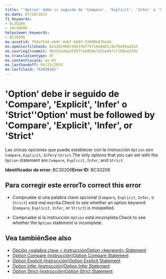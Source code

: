 ```yaml
---
title: "'Option' debe ir seguido de 'Compare', 'Explicit', 'Infer' o 'Strict'"
ms.date: 07/20/2015
f1_keywords:
- bc30206
- vbc30206
helpviewer_keywords:
- BC30206
ms.assetid: f9def54d-eb4c-4ab7-bb8f-53800b87be36
ms.openlocfilehash: 82a292980c456376f75f18ddd01c8e70e09ae2a5
ms.sourcegitcommit: 9b552addadfb57fab0b9e7852ed4f1f1b8a42f8e
ms.translationtype: HT
ms.contentlocale: es-ES
ms.lasthandoff: 04/23/2019
ms.locfileid: "62028101"
---
```

# <a name="option-must-be-followed-by-compare-explicit-infer-or-strict"></a><span data-ttu-id="19a71-102">'Option' debe ir seguido de 'Compare', 'Explicit', 'Infer' o 'Strict'</span><span class="sxs-lookup"><span data-stu-id="19a71-102">'Option' must be followed by 'Compare', 'Explicit', 'Infer', or 'Strict'</span></span>
<span data-ttu-id="19a71-103">Las únicas opciones que puede establecer con la instrucción `Option` son `Compare`, `Explicit`, `Infer`y `Strict`.</span><span class="sxs-lookup"><span data-stu-id="19a71-103">The only options that you can set with the `Option` statement are `Compare`, `Explicit`, `Infer`, and `Strict`.</span></span>  
  
 <span data-ttu-id="19a71-104">**Identificador de error:** BC30206</span><span class="sxs-lookup"><span data-stu-id="19a71-104">**Error ID:** BC30206</span></span>  
  
## <a name="to-correct-this-error"></a><span data-ttu-id="19a71-105">Para corregir este error</span><span class="sxs-lookup"><span data-stu-id="19a71-105">To correct this error</span></span>  
  
- <span data-ttu-id="19a71-106">Compruebe si una palabra clave opcional (`Compare`, `Explicit`, `Infer`, o `Strict`) está mal escrita.</span><span class="sxs-lookup"><span data-stu-id="19a71-106">Check to see whether an option keyword (`Compare`, `Explicit`, `Infer`, or `Strict`) is misspelled.</span></span>  
  
- <span data-ttu-id="19a71-107">Compruebe si la instrucción `Option` está incompleta.</span><span class="sxs-lookup"><span data-stu-id="19a71-107">Check to see whether the `Option` statement is incomplete.</span></span>  
  
## <a name="see-also"></a><span data-ttu-id="19a71-108">Vea también</span><span class="sxs-lookup"><span data-stu-id="19a71-108">See also</span></span>

- [<span data-ttu-id="19a71-109">Opción \<palabra clave > instrucción</span><span class="sxs-lookup"><span data-stu-id="19a71-109">Option \<keyword> Statement</span></span>](../../visual-basic/language-reference/statements/option-keyword-statement.md)
- [<span data-ttu-id="19a71-110">Option Compare (instrucción)</span><span class="sxs-lookup"><span data-stu-id="19a71-110">Option Compare Statement</span></span>](../../visual-basic/language-reference/statements/option-compare-statement.md)
- [<span data-ttu-id="19a71-111">Option Explicit (instrucción)</span><span class="sxs-lookup"><span data-stu-id="19a71-111">Option Explicit Statement</span></span>](../../visual-basic/language-reference/statements/option-explicit-statement.md)
- [<span data-ttu-id="19a71-112">Option Infer (instrucción)</span><span class="sxs-lookup"><span data-stu-id="19a71-112">Option Infer Statement</span></span>](../../visual-basic/language-reference/statements/option-infer-statement.md)
- [<span data-ttu-id="19a71-113">Option Strict (instrucción)</span><span class="sxs-lookup"><span data-stu-id="19a71-113">Option Strict Statement</span></span>](../../visual-basic/language-reference/statements/option-strict-statement.md)
